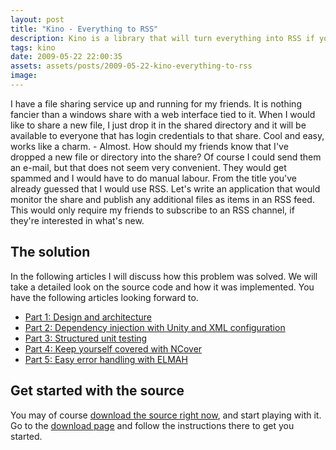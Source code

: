 ```yaml
---
layout: post
title: "Kino - Everything to RSS"
description: Kino is a library that will turn everything into RSS if you feed it. This will appear as a blog series where you will be able to follow my development of Kino and the decisions I will make along the way.
tags: kino
date: 2009-05-22 22:00:35
assets: assets/posts/2009-05-22-kino-everything-to-rss
image: 
---
```


I have a file sharing service up and running for my friends. It is nothing fancier than a windows share with a web interface tied to it. When I would like to share a new file, I just drop it in the shared directory and it will be available to everyone that has login credentials to that share. Cool and easy, works like a charm. - Almost.  How should my friends know that I've dropped a new file or directory into the share? Of course I could send them an e-mail, but that does not seem very convenient. They would get spammed and I would have to do manual labour.  From the title you've already guessed that I would use RSS. Let's write an application that would monitor the share and publish any additional files as items in an RSS feed. This would only require my friends to subscribe to an RSS channel, if they're interested in what's new.

## The solution

In the following articles I will discuss how this problem was solved. We will take a detailed look on the source code and how it was implemented. You have the following articles looking forward to.

* [Part 1: Design and architecture](/2009/05/24/kino-design-and-architecture.html)
* [Part 2: Dependency injection with Unity and XML configuration](/2009/05/25/part-2-dependency-injection-with-unity-and-xml-configuration.html)
* [Part 3: Structured unit testing](/2009/05/26/part-3-structured-unit-testing.html)
* [Part 4: Keep yourself covered with NCover](/2009/05/27/part-4-keep-yourself-covered-with-ncover.html)
* [Part 5: Easy error handling with ELMAH](/2009/05/28/part-5-easy-error-handling-with-elmah.html)

## Get started with the source

You may of course [download the source right now](/assets/posts/2009-05-22-kino-everything-to-rss/kino_2009-05-21_1.zip), and start playing with it. Go to the [download page](/kino/) and follow the instructions there to get you started.
